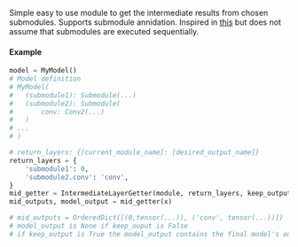 Simple easy to use module to get the intermediate results from chosen submodules. Supports submodule annidation. Inspired in [this](https://github.com/pytorch/vision/blob/f76e598d47879dbd917bf5936bbd11ff41632787/torchvision/models/_utils.py#L7) but does not assume that submodules are executed sequentially.

#### Example

```python
model = MyModel()
# Model definition
# MyModel(
#   (submodule1): Submodule(...)
#   (submodule2): Submodule(
#       conv: Conv2(...)
#   )
# ...
# )

# return_layers: {[current_module_name]: [desired_output_name]}
return_layers = {
    'submodule1': 0,
    'submodule2.conv': 'conv',
}
mid_getter = IntermediateLayerGetter(module, return_layers, keep_output=False)
mid_outputs, model_output = mid_getter(x)

# mid_outputs = OrderedDict([(0,tensor(...)), ('conv', tensor(...))])
# model_output is None if keep_ouput is False
# if keep_output is True the model_output contains the final model's output
```
